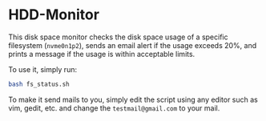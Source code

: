 # HDD-Monitor

This disk space monitor checks the disk space usage of a specific filesystem (`nvme0n1p2`), sends an email alert if the usage exceeds 20%, and prints a message if the usage is within acceptable limits. 

To use it, simply run:

```sh
bash fs_status.sh
```

To make it send mails to you, simply edit the script using any editor such as vim, gedit, etc. and change the `testmail@gmail.com` to your mail.